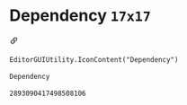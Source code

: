 # Dependency `17x17`
<img src="/img/Dependency.png" width=17 height=17>

``` CSharp
EditorGUIUtility.IconContent("Dependency")
```
```
Dependency
```
```
2893090417498508106
```
